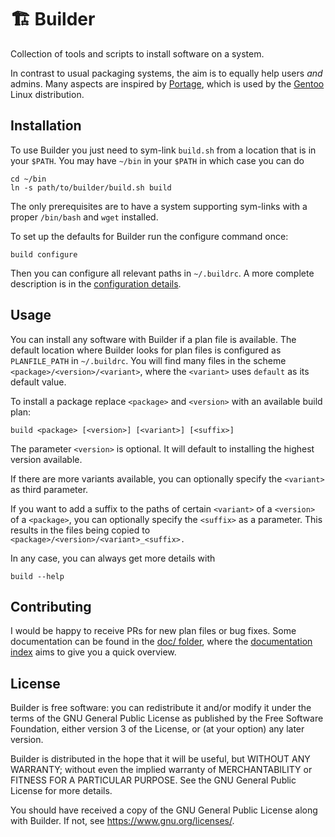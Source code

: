 
# 🏗 Builder

Collection of tools and scripts to install software on a system.

In contrast to usual packaging systems, the aim is to equally help users *and*
admins. Many aspects are inspired by
[Portage](https://wiki.gentoo.org/wiki/Project:Portage), which is used by the
[Gentoo](https://gentoo.org/) Linux distribution.


## Installation

To use Builder you just need to sym-link `build.sh` from a location that is in
your `$PATH`. You may have `~/bin` in your `$PATH` in which case you can do

    cd ~/bin
    ln -s path/to/builder/build.sh build

The only prerequisites are to have a system supporting sym-links with a proper
`/bin/bash` and `wget` installed.

To set up the defaults for Builder run the configure command once:

    build configure

Then you can configure all relevant paths in `~/.buildrc`.  A more complete
description is in the [configuration details](doc/Configuration.md).


## Usage

You can install any software with Builder if a plan file is available. The
default location where Builder looks for plan files is configured as
`PLANFILE_PATH` in `~/.buildrc`. You will find many files in the scheme
`<package>/<version>/<variant>`, where the `<variant>` uses `default` as its
default value.

To install a package replace `<package>` and `<version>` with an available
build plan:

    build <package> [<version>] [<variant>] [<suffix>]

The parameter `<version>` is optional. It will default to installing the
highest version available.

If there are more variants available, you can optionally specify the
`<variant>` as third parameter.

If you want to add a suffix to the paths of certain `<variant>` of a `<version>`
of a `<package>`, you can optionally specify the `<suffix>` as a parameter.
This results in the files being copied to `<package>/<version>/<variant>_<suffix>.`

In any case, you can always get more details with

    build --help


## Contributing

I would be happy to receive PRs for new plan files or bug fixes. Some
documentation can be found in the [doc/ folder](doc/), where the [documentation
index](index.md) aims to give you a quick overview.


## License

 Builder is free software: you can redistribute it and/or modify
 it under the terms of the GNU General Public License as published by
 the Free Software Foundation, either version 3 of the License, or
 (at your option) any later version.

 Builder is distributed in the hope that it will be useful,
 but WITHOUT ANY WARRANTY; without even the implied warranty of
 MERCHANTABILITY or FITNESS FOR A PARTICULAR PURPOSE.  See the
 GNU General Public License for more details.

 You should have received a copy of the GNU General Public License
 along with Builder.  If not, see <https://www.gnu.org/licenses/>.
